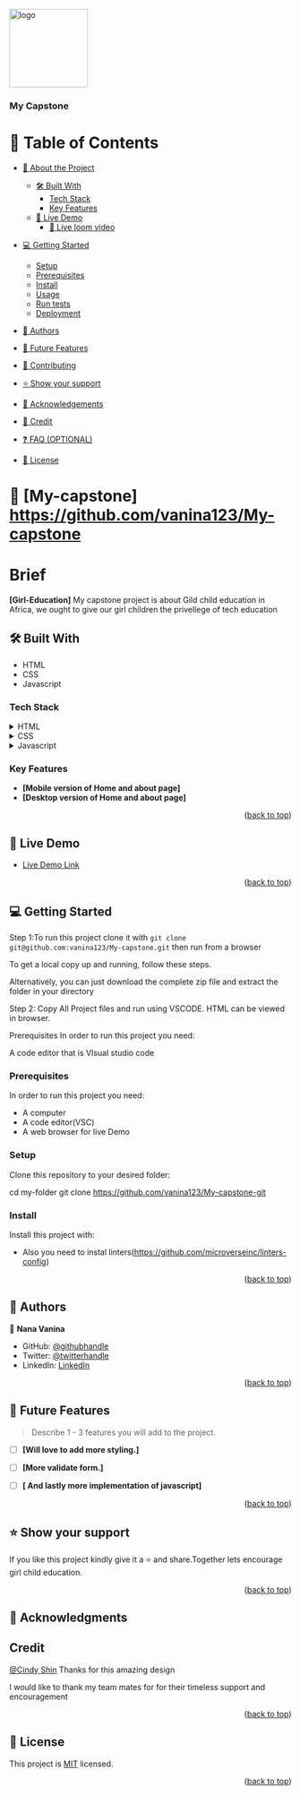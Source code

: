 <a name="readme-top"></a>

  <img src="images/logo.png" alt="logo" width="140"  height="auto" />
  <br/>

  <h3><b>My Capstone</b></h3>

</div>


# 📗 Table of Contents

- [📖 About the Project](#about-project)
  - [🛠 Built With](#built-with)
    - [Tech Stack](#tech-stack)
    - [Key Features](#key-features)
  - [🚀 Live Demo](#live-demo)
    - [🚀 Live loom video](#live-loom)
- [💻 Getting Started](#getting-started)
  - [Setup](#setup)
  - [Prerequisites](#prerequisites)
  - [Install](#install)
  - [Usage](#usage)
  - [Run tests](#run-tests)
  - [Deployment](#triangular_flag_on_post-deployment)
- [👥 Authors](#authors)
- [🔭 Future Features](#future-features)
- [🤝 Contributing](#contributing)
- [⭐️ Show your support](#support)
- [🙏 Acknowledgements](#acknowledgements)
- [🙏 Credit](#Credit)


- [❓ FAQ (OPTIONAL)](#faq)
- [📝 License](#license)


# 📖 [My-capstone] <a name="about-project">https://github.com/vanina123/My-capstone</a>

 # Brief
  

**[Girl-Education]** My capstone project is about Gild child education in Africa, we ought to give our girl children the privellege of tech education

## 🛠 Built With <a name="built-with"></a>
- HTML
- CSS
- Javascript

### Tech Stack <a name="tech-stack"></a>

<details>
  <summary>HTML</summary>
</details>

<details>
  <summary>CSS</summary>
</details>
<details>
  <summary>Javascript</summary>
</details>

### Key Features <a name="key-features"></a>


- **[Mobile version of Home and about page]** 
- **[Desktop version of Home and about page]** 

<p align="right">(<a href="#readme-top">back to top</a>)</p>


## 🚀 Live Demo <a name="live-demo"></a>

- [Live Demo Link](https://vanina123.github.io/My-capstone/)

<!-- - [Live loom Link](https://www.loom.com/share/90eebbf3a1e54fc1913e1191203e40c2) -->


<p align="right">(<a href="#readme-top">back to top</a>)</p>


## 💻 Getting Started <a name="getting-started"></a>

Step 1:To run this project clone it with `git clone git@github.com:vanina123/My-capstone.git`
then run from a browser

To get a local copy up and running, follow these steps.

Alternatively, you can just download the complete zip file and extract the folder in your directory

Step 2: Copy All Project files and run using VSCODE. HTML can be viewed in browser.

Prerequisites
In order to run this project you need:

A code editor that is VIsual studio code

### Prerequisites

In order to run this project you need:
- A computer
- A code editor(VSC)
- A web browser for live Demo

### Setup

Clone this repository to your desired folder:

  cd my-folder
  git clone https://github.com/vanina123/My-capstone-git

### Install

Install this project with:

- Also you need to instal linters(https://github.com/microverseinc/linters-config)

<p align="right">(<a href="#readme-top">back to top</a>)</p>


## 👥 Authors <a name="authors"></a>


👤 **Nana Vanina**

- GitHub: [@githubhandle](https://github.com/vanina123)
- Twitter: [@twitterhandle](https://twitter.com/DufeVanina)
- LinkedIn: [LinkedIn](https://linkedin.com/in/larissa-vanina-dufe-407a2b25a/)



<p align="right">(<a href="#readme-top">back to top</a>)</p>


## 🔭 Future Features <a name="future-features"></a>

> Describe 1 - 3 features you will add to the project.

- [ ] **[Will love to add more styling.]** 
- [ ] **[More validate form.]** 
- [ ] **[ And lastly more implementation of javascript]** 


<p align="right">(<a href="#readme-top">back to top</a>)</p>


## ⭐️ Show your support <a name="support"></a>


If you like this project kindly give it a ⭐️ and share.Together lets encourage girl child education.

<p align="right">(<a href="#readme-top">back to top</a>)</p>


## 🙏 Acknowledgments <a name="acknowledgements"></a>

## Credit

[@Cindy Shin](https://www.behance.net/adagio07) Thanks for this amazing design



I would like to thank my team mates for for their timeless support and encouragement

<p align="right">(<a href="#readme-top">back to top</a>)</p>


## 📝 License <a name="license"></a>

This project is [MIT](./MIT.md) licensed.


<p align="right">(<a href="#readme-top">back to top</a>)</p>
